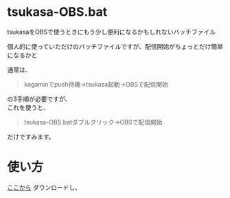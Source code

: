 # tsukasa-OBS.bat

tsukasaをOBSで使うときにもう少し便利になるかもしれないバッチファイル

個人的に使っていただけのバッチファイルですが、配信開始がちょっとだけ簡単になるかと

通常は、
> kagaminでpush待機→tsukasa起動→OBSで配信開始

の3手順が必要ですが、  
これを使うと、
> tsukasa-OBS.batダブルクリック→OBSで配信開始

だけですみます。

# 使い方


[ここから](https://github.com/meto4d/tsukasa-OBS.bat/releases)
ダウンロードし、

